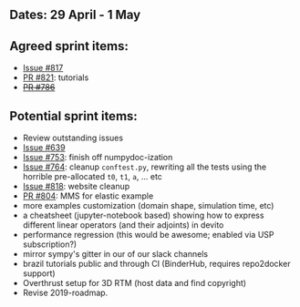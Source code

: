## Dates: 29 April - 1 May

## Agreed sprint items:
* [Issue #817](https://github.com/opesci/devito/issues/817)
* [PR #821](https://github.com/opesci/devito/pull/798): tutorials
* ~~[PR #786](https://github.com/opesci/devito/pull/786)~~

## Potential sprint items:
- Review outstanding issues
- [Issue #639](https://github.com/opesci/devito/issues/639)
- [Issue #753](https://github.com/opesci/devito/issues/753): finish off numpydoc-ization
- [Issue #764](https://github.com/opesci/devito/issues/764): cleanup `conftest.py`, rewriting all the tests using the horrible pre-allocated `t0`, `t1`, `a`, ... etc
- [Issue #818](https://github.com/opesci/devito/issues/818): website cleanup
- [PR #804](https://github.com/opesci/devito/issues/804): MMS for elastic example
- more examples customization (domain shape, simulation time, etc)
- a cheatsheet (jupyter-notebook based) showing how to express different linear operators (and their adjoints) in devito
- performance regression (this would be awesome; enabled via USP subscription?)
- mirror sympy's gitter in our of our slack channels
- brazil tutorials public and through CI (BinderHub, requires repo2docker support)
- Overthrust setup for 3D RTM (host data and find copyright)
- Revise 2019-roadmap.